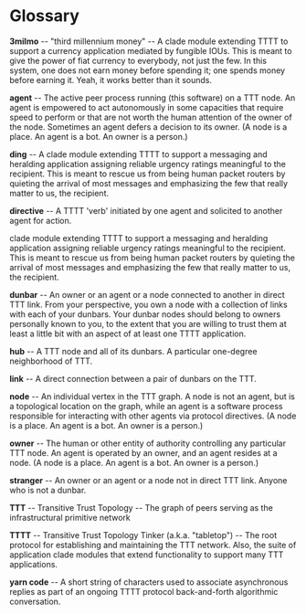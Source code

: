 # Glossary

**3milmo** -- "third millennium money" -- A clade module extending TTTT to support a currency application mediated by fungible IOUs. This is meant to give the power of fiat currency to everybody, not just the few. In this system, one does not earn money before spending it; one spends money before earning it. Yeah, it works better than it sounds.

**agent** -- The active peer process running (this software) on a TTT node. An agent is empowered to act autonomously in some capacities that require speed to perform or that are not worth the human attention of the owner of the node. Sometimes an agent defers a decision to its owner. (A node is a place. An agent is a bot. An owner is a person.)

**ding** -- A clade module extending TTTT to support a messaging and heralding application assigning reliable urgency ratings meaningful to the recipient. This is meant to rescue us from being human packet routers by quieting the arrival of most messages and emphasizing the few that really matter to us, the recipient.

**directive** -- A TTTT 'verb' initiated by one agent and solicited to another agent for action.

clade module extending TTTT to support a messaging and heralding application assigning reliable urgency ratings meaningful to the recipient. This is meant to rescue us from being human packet routers by quieting the arrival of most messages and emphasizing the few that really matter to us, the recipient.

**dunbar** -- An owner or an agent or a node connected to another in direct TTT link. From your perspective, you own a node with a collection of links with each of your dunbars. Your dunbar nodes should belong to owners personally known to you, to the extent that you are willing to trust them at least a little bit with an aspect of at least one TTTT application.

**hub** -- A TTT node and all of its dunbars. A particular one-degree neighborhood of TTT.

**link** -- A direct connection between a pair of dunbars on the TTT.

**node** -- An individual vertex in the TTT graph. A node is not an agent, but is a topological location on the graph, while an agent is a software process responsible for interacting with other agents via protocol directives. (A node is a place. An agent is a bot. An owner is a person.)

**owner** -- The human or other entity of authority controlling any particular TTT node. An agent is operated by an owner, and an agent resides at a node. (A node is a place. An agent is a bot. An owner is a person.)

**stranger** -- An owner or an agent or a node not in direct TTT link. Anyone who is not a dunbar.

**TTT** -- Transitive Trust Topology -- The graph of peers serving as the infrastructural primitive network

**TTTT** -- Transitive Trust Topology Tinker (a.k.a. "tabletop") -- The root protocol for establishing and maintaining the TTT network. Also, the suite of application clade modules that extend functionality to support many TTT applications.

**yarn code** -- A short string of characters used to associate asynchronous replies as part of an ongoing TTTT protocol back-and-forth algorithmic conversation.
